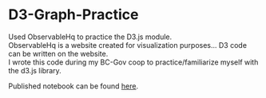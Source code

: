 # D3-Graph-Practice
Used ObservableHq to practice the D3.js module.<br/>
ObservableHq is a website created for visualization purposes... D3 code can be written on the website.<br/>
I wrote this code during my BC-Gov coop to practice/familiarize myself with the d3.js library.

Published notebook can be found [here](https://observablehq.com/@staghaoussi/visualizing-data-of-british-columbias-class-sizes).
